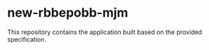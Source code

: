 # new-rbbepobb-mjm

This repository contains the application built based on the provided specification.